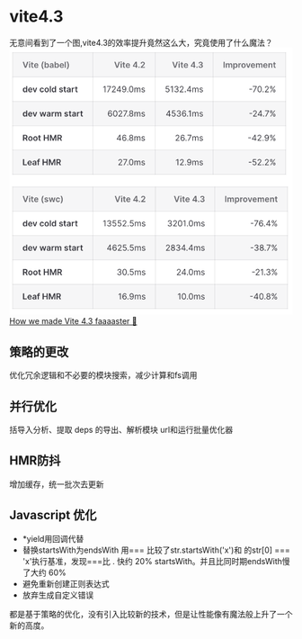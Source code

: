 # vite4.3

无意间看到了一个图,vite4.3的效率提升竟然这么大，究竟使用了什么魔法？
![效率图](../imgs/vite4.3%E6%95%88%E7%8E%87%E5%9B%BE.png)
[How we made Vite 4.3 faaaaster 🚀](https://sun0day.github.io/blog/vite/why-vite4_3-is-faster.html)


## 策略的更改

优化冗余逻辑和不必要的模块搜索，减少计算和fs调用
  

## 并行优化

括导入分析、提取 deps 的导出、解析模块 url和运行批量优化器

## HMR防抖

增加缓存，统一批次去更新

## Javascript 优化

- *yield用回调代替
- 替换startsWith为endsWith 用===  比较了str.startsWith('x')和 的str[0] === 'x'执行基准，发现===比 . 快约 20% startsWith。并且比同时期endsWith慢了大约 60%
- 避免重新创建正则表达式
- 放弃生成自定义错误


都是基于策略的优化，没有引入比较新的技术，但是让性能像有魔法般上升了一个新的高度。